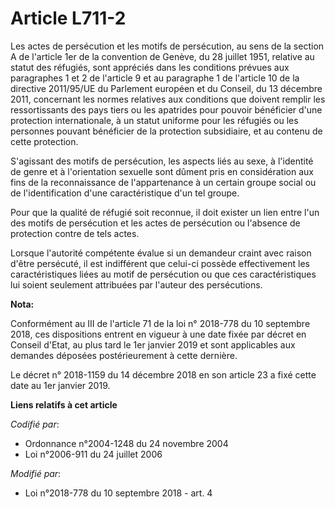 # Article L711-2

Les actes de persécution et les motifs de persécution, au sens de la section A de l'article 1er de la convention de Genève,
du 28 juillet 1951, relative au statut des réfugiés, sont appréciés dans les conditions prévues aux paragraphes 1 et 2 de
l'article 9 et au paragraphe 1 de l'article 10 de la directive 2011/95/UE du Parlement européen et du Conseil, du 13 décembre
2011, concernant les normes relatives aux conditions que doivent remplir les ressortissants des pays tiers ou les apatrides
pour pouvoir bénéficier d'une protection internationale, à un statut uniforme pour les réfugiés ou les personnes pouvant
bénéficier de la protection subsidiaire, et au contenu de cette protection.

S'agissant des motifs de persécution, les aspects liés au sexe, à l'identité de genre et à l'orientation sexuelle sont dûment
pris en considération aux fins de la reconnaissance de l'appartenance à un certain groupe social ou de l'identification d'une
caractéristique d'un tel groupe.

Pour que la qualité de réfugié soit reconnue, il doit exister un lien entre l'un des motifs de persécution et les actes de
persécution ou l'absence de protection contre de tels actes.

Lorsque l'autorité compétente évalue si un demandeur craint avec raison d'être persécuté, il est indifférent que celui-ci
possède effectivement les caractéristiques liées au motif de persécution ou que ces caractéristiques lui soient seulement
attribuées par l'auteur des persécutions.

**Nota:**

Conformément au III de l'article 71 de la loi n° 2018-778 du 10 septembre 2018, ces dispositions entrent en vigueur à une
date fixée par décret en Conseil d'Etat, au plus tard le 1er janvier 2019 et sont applicables aux demandes déposées
postérieurement à cette dernière.

Le décret n° 2018-1159 du 14 décembre 2018 en son article 23 a fixé cette date au 1er janvier 2019.

**Liens relatifs à cet article**

_Codifié par_:

  - Ordonnance n°2004-1248 du 24 novembre 2004
  - Loi n°2006-911 du 24 juillet 2006

_Modifié par_:

  - Loi n°2018-778 du 10 septembre 2018 - art. 4
